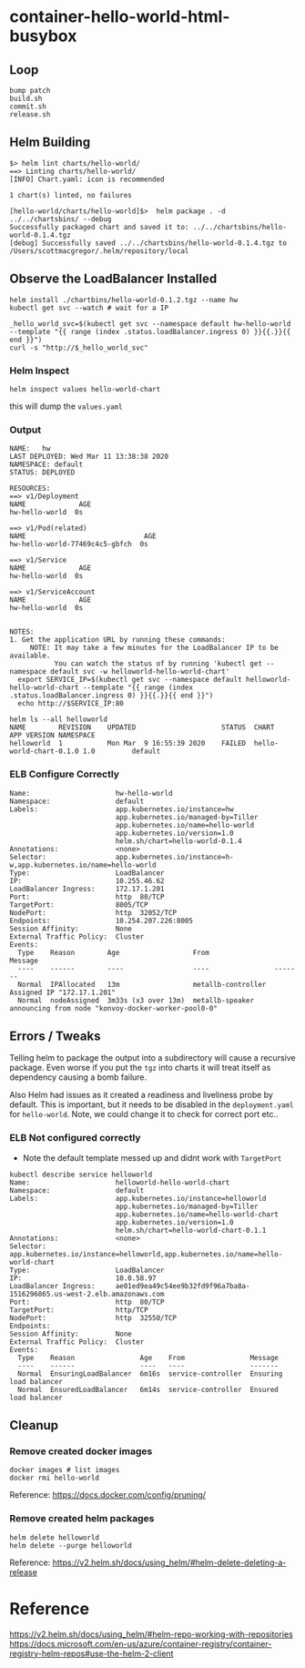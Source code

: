 # container-hello-world-html-busybox

## Loop

```shell
bump patch
build.sh
commit.sh
release.sh
```


## Helm Building

```shell
$> helm lint charts/hello-world/
==> Linting charts/hello-world/
[INFO] Chart.yaml: icon is recommended

1 chart(s) linted, no failures

[hello-world/charts/hello-world]$>  helm package . -d ../../chartsbins/ --debug
Successfully packaged chart and saved it to: ../../chartsbins/hello-world-0.1.4.tgz
[debug] Successfully saved ../../chartsbins/hello-world-0.1.4.tgz to /Users/scottmacgregor/.helm/repository/local
```

## Observe the LoadBalancer Installed

```
helm install ./chartbins/hello-world-0.1.2.tgz --name hw
kubectl get svc --watch # wait for a IP
```

```shell
_hello_world_svc=$(kubectl get svc --namespace default hw-hello-world --template "{{ range (index .status.loadBalancer.ingress 0) }}{{.}}{{ end }}")
curl -s "http://$_hello_world_svc"
```

### Helm Inspect

`helm inspect values hello-world-chart`

this will dump the `values.yaml`

### Output

```shell
NAME:   hw
LAST DEPLOYED: Wed Mar 11 13:38:38 2020
NAMESPACE: default
STATUS: DEPLOYED

RESOURCES:
==> v1/Deployment
NAME             AGE
hw-hello-world  0s

==> v1/Pod(related)
NAME                             AGE
hw-hello-world-77469c4c5-gbfch  0s

==> v1/Service
NAME             AGE
hw-hello-world  0s

==> v1/ServiceAccount
NAME             AGE
hw-hello-world  0s


NOTES:
1. Get the application URL by running these commands:
     NOTE: It may take a few minutes for the LoadBalancer IP to be available.
           You can watch the status of by running 'kubectl get --namespace default svc -w helloworld-hello-world-chart'
  export SERVICE_IP=$(kubectl get svc --namespace default helloworld-hello-world-chart --template "{{ range (index .status.loadBalancer.ingress 0) }}{{.}}{{ end }}")
  echo http://$SERVICE_IP:80
```

```shell
helm ls --all helloworld
NAME      	REVISION	UPDATED                 	STATUS	CHART                  	APP VERSION	NAMESPACE
helloworld	1       	Mon Mar  9 16:55:39 2020	FAILED	hello-world-chart-0.1.0	1.0        	default
```

### ELB Configure Correctly

```shell
Name:                     hw-hello-world
Namespace:                default
Labels:                   app.kubernetes.io/instance=hw
                          app.kubernetes.io/managed-by=Tiller
                          app.kubernetes.io/name=hello-world
                          app.kubernetes.io/version=1.0
                          helm.sh/chart=hello-world-0.1.4
Annotations:              <none>
Selector:                 app.kubernetes.io/instance=h-w,app.kubernetes.io/name=hello-world
Type:                     LoadBalancer
IP:                       10.255.46.62
LoadBalancer Ingress:     172.17.1.201
Port:                     http  80/TCP
TargetPort:               8005/TCP
NodePort:                 http  32052/TCP
Endpoints:                10.254.207.226:8005
Session Affinity:         None
External Traffic Policy:  Cluster
Events:
  Type    Reason        Age                  From                Message
  ----    ------        ----                 ----                -------
  Normal  IPAllocated   13m                  metallb-controller  Assigned IP "172.17.1.201"
  Normal  nodeAssigned  3m33s (x3 over 13m)  metallb-speaker     announcing from node "konvoy-docker-worker-pool0-0"
```

## Errors / Tweaks

Telling helm to package the output into a subdirectory will cause a recursive package. Even worse if you put the `tgz` into charts it will treat itself as dependency causing a bomb failure.

Also Helm had issues as it created a readiness and liveliness probe by default. This is important, but it needs to be disabled in the `deployment.yaml` for `hello-world`.  Note, we could change it to check for correct port etc..

### ELB **Not** configured correctly

* Note the default template messed up and didnt work with `TargetPort`

```shell
kubectl describe service helloworld
Name:                     helloworld-hello-world-chart
Namespace:                default
Labels:                   app.kubernetes.io/instance=helloworld
                          app.kubernetes.io/managed-by=Tiller
                          app.kubernetes.io/name=hello-world-chart
                          app.kubernetes.io/version=1.0
                          helm.sh/chart=hello-world-chart-0.1.1
Annotations:              <none>
Selector:                 app.kubernetes.io/instance=helloworld,app.kubernetes.io/name=hello-world-chart
Type:                     LoadBalancer
IP:                       10.0.58.97
LoadBalancer Ingress:     ae01ed9ea49c54ee9b32fd9f96a7ba8a-1516296865.us-west-2.elb.amazonaws.com
Port:                     http  80/TCP
TargetPort:               http/TCP
NodePort:                 http  32550/TCP
Endpoints:
Session Affinity:         None
External Traffic Policy:  Cluster
Events:
  Type    Reason                Age    From                Message
  ----    ------                ----   ----                -------
  Normal  EnsuringLoadBalancer  6m16s  service-controller  Ensuring load balancer
  Normal  EnsuredLoadBalancer   6m14s  service-controller  Ensured load balancer
  ```

## Cleanup

### Remove created docker images

```
docker images # list images
docker rmi hello-world
```

Reference: https://docs.docker.com/config/pruning/

### Remove created helm packages

```
helm delete helloworld
helm delete --purge helloworld
```

Reference: https://v2.helm.sh/docs/using_helm/#helm-delete-deleting-a-release

# Reference

https://v2.helm.sh/docs/using_helm/#helm-repo-working-with-repositories  
https://docs.microsoft.com/en-us/azure/container-registry/container-registry-helm-repos#use-the-helm-2-client  
